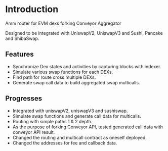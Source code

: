 # Introduction
Amm router for EVM dexs forking Conveyor Aggregator

Designed to be integrated with UniswapV2, UniswapV3 and Sushi, Pancake and ShibaSwap.

## Features
- Synchronize Dex states and activities by capturing blocks with indexer.
- Simulate various swap functions for each DEXs.
- Find path for route cross multiple DEXs.
- Generate swap call data to build aggregated swap multicalls.

## Progresses
- Integrated with uniswapV2, uniswapV3 and sushiswap.
- Simulate swap functions and generate call data for multicalls.
- Routing with simple paths 1 & 2 depth.
- As the purpose of forking Conveyor API, tested generated call data with conveyor API result.
- Changed the routing and multicall contract as oneself deployed.
- Changed the addresses for fee and callback data.

